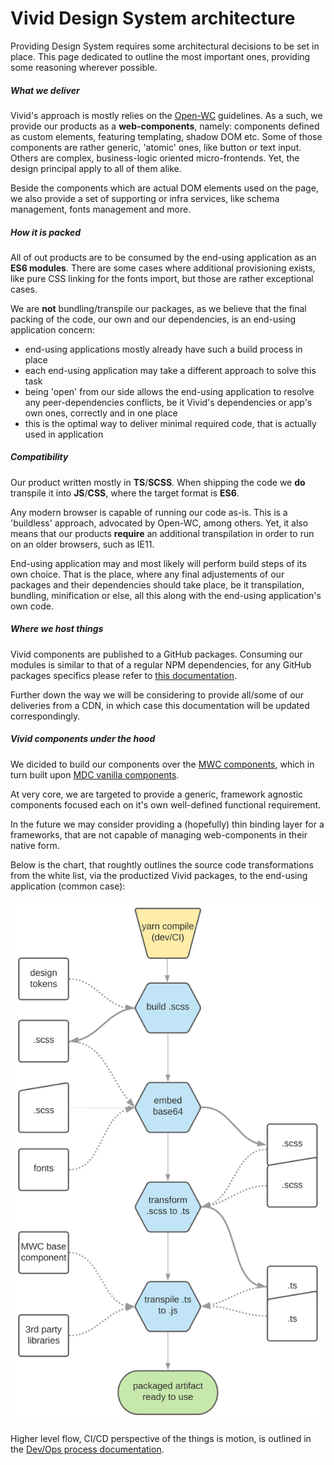 # Vivid Design System architecture

Providing Design System requires some architectural decisions to be set in place. This page dedicated to outline the most important ones, providing some reasoning wherever possible.

##### What we deliver

Vivid's approach is mostly relies on the [Open-WC](https://open-wc.org/guide/) guidelines. As a such, we provide our products as a __web-components__, namely: components defined as custom elements, featuring templating, shadow DOM etc. Some of those components are rather generic, 'atomic' ones, like button or text input. Others are complex, business-logic oriented micro-frontends. Yet, the design principal apply to all of them alike.

Beside the components which are actual DOM elements used on the page, we also provide a set of supporting or infra services, like schema management, fonts management and more.

##### How it is packed

All of out products are to be consumed by the end-using application as an __ES6 modules__.
There are some cases where additional provisioning exists, like pure CSS linking for the fonts import, but those are rather exceptional cases.

We are __not__ bundling/transpile our packages, as we believe that the final packing of the code, our own and our dependencies, is an end-using application concern:
* end-using applications mostly already have such a build process in place
* each end-using application may take a different approach to solve this task
* being 'open' from our side allows the end-using application to resolve any peer-dependencies conflicts, be it Vivid's dependencies or app's own ones, correctly and in one place
* this is the optimal way to deliver minimal required code, that is actually used in application

##### Compatibility

Our product written mostly in __TS__/__SCSS__. When shipping the code we __do__ transpile it into __JS__/__CSS__, where the target format is __ES6__.

Any modern browser is capable of running our code as-is.
This is a 'buildless' approach, advocated by Open-WC, among others.
Yet, it also means that our products __require__ an additional transpilation in order to run on an older browsers, such as IE11.

End-using application may and most likely will perform build steps of its own choice. That is the place, where any final adjustements of our packages and their dependencies should take place, be it transpilation, bundling, minification or else, all this along with the end-using application's own code.

##### Where we host things

Vivid components are published to a GitHub packages.
Consuming our modules is similar to that of a regular NPM dependencies, for any GitHub packages specifics please refer to [this documentation](https://help.github.com/en/packages/using-github-packages-with-your-projects-ecosystem/configuring-npm-for-use-with-github-packages).

Further down the way we will be considering to provide all/some of our deliveries from a CDN, in which case this documentation will be updated correspondingly.

##### Vivid components under the hood

We dicided to build our components over the [MWC components](https://github.com/material-components/material-components-web-components), which in turn built upon [MDC vanilla components](https://github.com/material-components/material-components-web).

At very core, we are targeted to provide a generic, framework agnostic components focused each on it's own well-defined functional requirement.

In the future we may consider providing a (hopefully) thin binding layer for a frameworks, that are not capable of managing web-components in their native form.

Below is the chart, that roughtly outlines the source code transformations from the white list, via the productized Vivid packages, to the end-using application (common case):

![Code transformation flow](assets/images/vivid-code-transformation-flow.svg)

Higher level flow, CI/CD perspective of the things is motion, is outlined in the [Dev/Ops process documentation](./dev-ops-process.md).